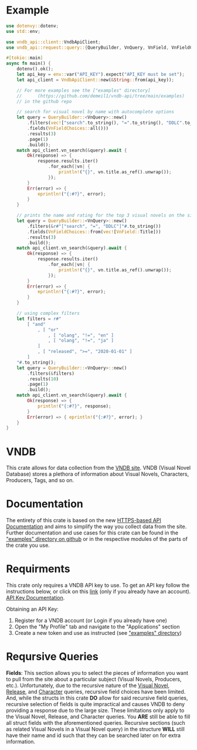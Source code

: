 # Example
```rust
use dotenvy::dotenv;
use std::env;

use vndb_api::client::VndbApiClient;
use vndb_api::request::query::{QueryBuilder, VnQuery, VnField, VnFieldChoices, SortField};

#[tokio::main]
async fn main() {
    dotenv().ok();
    let api_key = env::var("API_KEY").expect("API_KEY must be set");
    let api_client = VndbApiClient::new(&String::from(api_key));

    // For more examples see the ["examples" directory]
    //      (https://github.com/demeil1/vndb-api/tree/main/examples) 
    // in the github repo

    // search for visual novel by name with autocomplete options
    let query = QueryBuilder::<VnQuery>::new()
        .filters(vec!["search".to_string(), "=".to_string(), "DDLC".to_string()])
        .fields(VnFieldChoices::all()))
        .results(3)
        .page(1)
        .build();
    match api_client.vn_search(&query).await {
        Ok(response) => {
            response.results.iter()
                .for_each(|vn| {
                    println!("{}", vn.title.as_ref().unwrap());
                });
        }
        Err(error) => {
            eprintln!("{:#?}", error);
        }
    }

    // prints the name and rating for the top 3 visual novels on the site
    let query = QueryBuilder::<VnQuery>::new()
        .filters(&r#"["search", "=", "DDLC"]"#.to_string())
        .fields(VnFieldChoices::from(vec![VnField::Title]))
        .results(3)
        .build();
    match api_client.vn_search(&query).await {
        Ok(response) => {
            response.results.iter()
                .for_each(|vn| {
                    println!("{}", vn.title.as_ref().unwrap());
                });
        }
        Err(error) => {
            eprintln!("{:#?}", error);
        }
    }

    // using complex filters
    let filters = r#"
        [ "and"
            , [ "or"
                , [ "olang", "!=", "en" ]
                , [ "olang", "!=", "ja" ]
            ]
            , [ "released", ">=", "2020-01-01" ]
        ]
    "#.to_string();
    let query = QueryBuilder::<VnQuery>::new()
        .filters(&filters)
        .results(10)
        .page(1)
        .build();
    match api_client.vn_search(&query).await {
        Ok(response) => {
            println!("{:#?}", response);
        }
        Err(error) => { eprintln!("{:#?}", error); }
    }
}
```

# VNDB

This crate allows for data collection from the [VNDB site](https://vndb.org). VNDB (Visual Novel Database)
stores a plethora of information about Visual Novels, Characters, Producers, Tags, and so on.

# Documentation

The entirety of this crate is based on the new [HTTPS-based API Documentation](https://api.vndb.org/kana#post-character) and aims to simplify the way you collect data from the site. Further documentation 
and use cases for this crate can be found in the ["examples" directory on github](https://github.com/demeil1/vndb-api/tree/main/examples) or in the respective modules of
the parts of the crate you use.

# Requirments
This crate only requires a VNDB API key to use. To get an API key follow the instructions below, or click on this [link](https://vndb.org/u/tokens) (only if you already have an account). [API Key Documentation](https://api.vndb.org/kana#user-authentication).

Obtaining an API Key:
1. Register for a VNDB account (or Login if you already have one)
2. Open the "My Profile" tab and navigate to the "Applications" section
3. Create a new token and use as instructed (see ["examples" directory](https://github.com/demeil1/vndb-api/tree/main/examples))

# Reqursive Queries

**Fields**: This section allows you to select the pieces of information you want to pull from the site about a
particular subject (Visual Novels, Producers, etc.). Unfortunately, due to the recursive nature of the [Visual Novel](https://api.vndb.org/kana#post-vn), [Release](https://api.vndb.org/kana#post-release), and [Character](https://api.vndb.org/kana#post-character) queries, recursive field choices have been limited. And, while the structs in this crate **DO** allow for said recursive field queries, recursive selection of fields is quite impractical and causes VNDB to deny providing a response due to the large size. These limitations only apply to the Visual Novel, Release, and Character queries. You **ARE** still be able to fill all struct fields with the aforementioned queries. Recursive sections (such as related Visual Novels in a Visual Novel query) in the structure **WILL** still have their name and id such that they can be searched later on for extra information.
